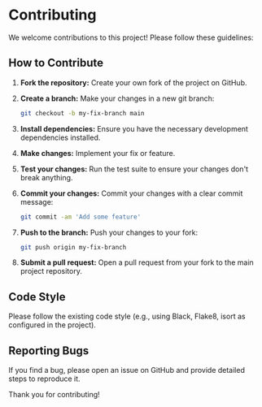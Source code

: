 # Contributing

We welcome contributions to this project! Please follow these guidelines:

## How to Contribute

1. **Fork the repository:** Create your own fork of the project on GitHub.
2. **Create a branch:** Make your changes in a new git branch:

    ```bash
    git checkout -b my-fix-branch main
    ```

3. **Install dependencies:** Ensure you have the necessary development dependencies installed.
4. **Make changes:** Implement your fix or feature.
5. **Test your changes:** Run the test suite to ensure your changes don't break anything.
6. **Commit your changes:** Commit your changes with a clear commit message:

    ```bash
    git commit -am 'Add some feature'
    ```

7. **Push to the branch:** Push your changes to your fork:

    ```bash
    git push origin my-fix-branch
    ```

8. **Submit a pull request:** Open a pull request from your fork to the main project repository.

## Code Style

Please follow the existing code style (e.g., using Black, Flake8, isort as configured in the project).

## Reporting Bugs

If you find a bug, please open an issue on GitHub and provide detailed steps to reproduce it.

Thank you for contributing!
